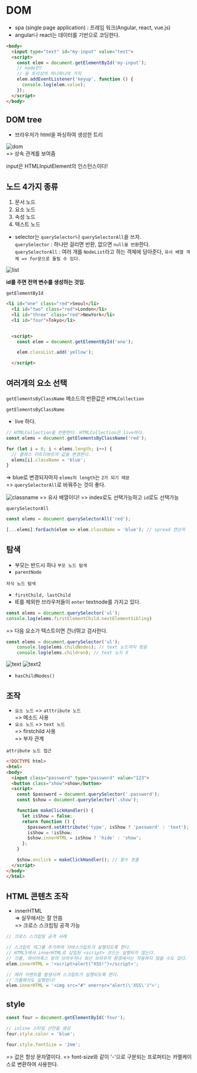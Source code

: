 # DOM
- spa (single page application) : 프레임 워크(Angular, react, vue.js)
- angular나 react는 데이터를 기반으로 코딩한다.


```html
<body>
  <input type="text" id="my-input" value="test">
  <script>
    const elem = document.getElementById('my-input');
    // node란?
    // 돔 트리상의 하나하나의 가지
    elem.addEventListener('keyup', function () {
      console.log(elem.value);
    });
  </script>
</body>
```

## DOM tree
- 브라우저가 html을 파싱하여 생성한 트리

![dom](https://user-images.githubusercontent.com/37561451/58159076-b9867680-7cb6-11e9-8213-39238a23f265.PNG)  
=> 상속 관계를 보여줌

input은 HTMLInputElement의 인스턴스이다!

## 노드 4가지 종류
1. 문서 노드
2. 요소 노드
3. 속성 노드
4. 텍스트 노드

- selector는 `querySelector`나 `querySelectorAll`을 쓰자.   
`querySelector` : 하나만 걸리면 반환, 없으면 `null을 반환`한다.  
`querySelectorAll` : 여러 개를 `NodeList`라고 하는 객체에 담아준다, `유사 배열 객체 => for문으로 돌릴 수 있다.`   

![list](https://user-images.githubusercontent.com/37561451/58226135-48030280-7d60-11e9-9546-2d6ac36948f1.PNG)

**id를 주면 전역 변수를 생성하는 것임.**

`getElementById`

```html
<li id="one" class="red">Seoul</li>
  <li id="two" class="red">London</li>
  <li id="three" class="red">NewYork</li>
  <li id="four">Tokyo</li>


  <script>
    const elem = document.getElementById('one');

    elem.classList.add('yellow');

  </script>
```
## 여러개의 요소 선택
`getElementsByClassName` 메소드의 반환값은 `HTMLCollection`

`getElementsByClassName`
- live 하다.
```javascript
// HTMLCollection을 반환한다. HTMLCollection은 live하다.
const elems = document.getElementsByClassName('red');

for (let i = 0; i < elems.length; i++) {
  // 클래스 어트리뷰트의 값을 변경한다.
  elems[i].className = 'blue';
}
```
=> blue로 변경되자마자 `elems의 length`는 `2가 되기 때문`  
=> `querySelectorAll`로 바꿔주는 것이 좋다.

![classname](https://user-images.githubusercontent.com/37561451/58227452-dded5c00-7d65-11e9-9e7a-fdd9f68d8e41.PNG)
=> 유사 배열이다!
=> index로도 선택가능하고 `id`로도 선택가능



`querySelectorAll`
```javascript
const elems = document.querySelectorAll('red');

[...elems].forEach(elem => elem.className = 'blue'); // spread 연산자

```

## 탐색
- 부모는 반드시 하나
`부모 노드 탐색`
- `parentNode`

`자식 노드 탐색`
- `firstChild, lastChild`
- IE를 제외한 브라우저들이 `enter` textnode를 가지고 있다.

```javascript
const elems = document.querySelector('ul');
console.log(elems.firstElementChild.nextElementSibling)
```
=> 다음 요소가 텍스트이면 건너뛰고 검사한다.

```javascript
const elems = document.querySelector('ul');
    console.log(elems.childNodes); // text 노드까지 찾음
    console.log(elems.children); // text 노드 X
```
![text](https://user-images.githubusercontent.com/37561451/58227970-ffe7de00-7d67-11e9-84e8-9e54138e1d18.PNG)
![text2](https://user-images.githubusercontent.com/37561451/58227978-05452880-7d68-11e9-96b0-651479ba9239.PNG)

- `hasChildNodes()`

## 조작
- `요소 노드` => `atttribute 노드`  
=> 메소드 사용  
- `요소 노드` => `text 노드`  
=> firstchild 사용  
=> 부자 관계  

`attribute 노드 접근`
```html
<!DOCTYPE html>
<html>
<body>
  <input class="password" type="password" value="123">
  <button class="show">show</button>
  <script>
    const $password = document.querySelector('.password');
    const $show = document.querySelector('.show');

    function makeClickHandler() {
      let isShow = false;
      return function () {
        $password.setAttribute('type', isShow ? 'password' : 'text');
        isShow = !isShow;
        $show.innerHTML = isShow ? 'hide' : 'show';
      };
    }

    $show.onclick = makeClickHandler(); // 함수 호출
  </script>
</body>
</html>
```

## HTML 콘텐츠 조작
- innerHTML  
=> 실무에서는 잘 안씀  
=> 크로스 스크립팅 공격 가능

```javascript
// 크로스 스크립팅 공격 사례

// 스크립트 태그를 추가하여 자바스크립트가 실행되도록 한다.
// HTML5에서 innerHTML로 삽입된 <script> 코드는 실행되지 않는다.
// 크롬, 파이어폭스 등의 브라우저나 최신 브라우저 환경에서는 작동하지 않을 수도 있다.
elem.innerHTML = '<script>alert("XSS!")</script>';

// 에러 이벤트를 발생시켜 스크립트가 실행되도록 한다.
// 크롬에서도 실행된다!
elem.innerHTML = '<img src="#" onerror="alert(\'XSS\')">';
```

## style
```javascript
const four = document.getElementById('four');

// inline 스타일 선언을 생성
four.style.color = 'blue';

four.style.fontSize = '2em';
```
=> 값은 항상 문자열이다.
=> font-size와 같이 '-'으로 구분되는 프로퍼티는 카멜케이스로 변환하여 사용한다.